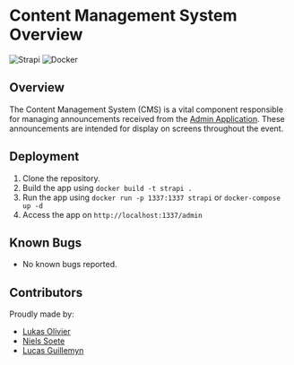 # Content Management System Overview

![Strapi](https://img.shields.io/badge/Strapi-lightblue?style=for-the-badge&logo=Strapi&logoColor=blue)
![Docker](https://img.shields.io/badge/Docker-2496ED?style=for-the-badge&logo=docker&logoColor=white)

## Overview

The Content Management System (CMS) is a vital component responsible for managing announcements received from the [Admin Application](https://gitlab.ti.howest.be/ti/2023-2024/s5/ccett/projects/group12/code/laravel). These announcements are intended for display on screens throughout the event.


## Deployment

1. Clone the repository.
2. Build the app using `docker build -t strapi .`
3. Run the app using `docker run -p 1337:1337 strapi` or `docker-compose up -d`
4. Access the app on `http://localhost:1337/admin`

## Known Bugs

- No known bugs reported.

## Contributors

Proudly made by:

- [Lukas Olivier](https://www.linkedin.com/in/lukas-olivier/)
- [Niels Soete](https://www.linkedin.com/in/niels-soete/)
- [Lucas Guillemyn](https://www.linkedin.com/in/lucas-guillemyn-2b060b291/)
